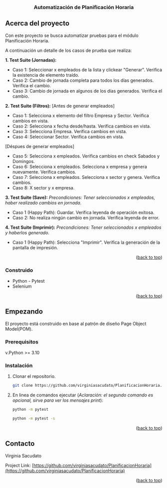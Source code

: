 
<!-- PROJECT LOGO -->
<br />
<div>
  <a href="https://github.com/virginiasacudato/PlanificacionHoraria">
   
  </a>

<h3 align="center">Automatización de Planificación Horaria</h3>






<!-- ABOUT THE PROJECT -->
## Acerca del proyecto

Con este proyecto se busca automatizar pruebas para el módulo Planificación Horaria.

A continuación un detalle de los casos de prueba que realiza:

**1. Test Suite (Jornadas):**
- Caso 1: Seleccionar x empleados de la lista y clickear "Generar". Verifica la existencia de elemento traído.
- Caso 2: Cambio de jornada completa para todos los días generados. Verifica el cambio.
- Caso 3: Cambio de jornada en algunos de los días generados. Verifica el cambio.

**2. Test Suite (Filtros):**
[Antes de generar empleados]
- Caso 1: Selecciona x elemento del filtro Empresa y Sector. Verifica cambios en vista.
- Caso 2: Selecciona x fecha desde/hasta. Verifica cambios en vista.
- Caso 3: Selecciona Empresa. Verifica cambios en vista.
- Caso 4: Seleccionar Sector. Verifica cambios en vista.

[Déspues de generar empleados]
- Caso 5: Selecciona x empleados. Verifica cambios en check Sabados y Domingos.
- Caso 6: Selecciona x empleados. Selecciona x empresa y genera nuevamente. Verifica cambios.
- Caso 7: Selecciona x empleados. Selecciona x sector y genera. Verifica cambios.
- Caso 8: X sector y x empresa.

**3. Test Suite (Save):**
*Precondiciones: Tener seleccionados x empleados, haber realizado cambios en jornada.*
- Caso 1 (Happy Path): Guardar. Verifica leyenda de operación exitosa.
- Caso 2: No realiza ningún cambio en jornada. Verifica leyenda de error.

**4. Test Suite (Imprimir):**
*Precondiciones: Tener seleccionados x empleados y haberlos generado.*
- Caso 1 (Happy Path): Selecciona "Imprimir". Verifica la generación de la pantalla de impresión.

<p align="right">(<a href="#readme-top">back to top</a>)</p>



### Construido

* Python - Pytest
* Selenium


<p align="right">(<a href="#readme-top">back to top</a>)</p>



<!-- GETTING STARTED -->
## Empezando

El proyecto está construido en base al patrón de diseño Page Object Model(POM).

### Prerequisitos

v.Python >= 3.10

### Instalación

1. Clonar el repositorio.
   ```sh
   git clone https://github.com/virginiasacudato/PlanificacionHoraria.git
   ```
3. En linea de comandos ejecutar (*Aclaración: el segundo comando es opcional, sirve para ver los mensajes print*):
   ```sh
   python -m pytest
   ```
   ```sh
   python -m pytest -s
   ```

<p align="right">(<a href="#readme-top">back to top</a>)</p>



<!-- CONTACT -->
## Contacto

Virginia Sacudato

Project Link: [https://github.com/virginiasacudato/PlanificacionHoraria](https://github.com/virginiasacudato/PlanificacionHoraria)

<p align="right">(<a href="#readme-top">back to top</a>)</p>


 